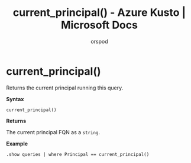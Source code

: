 ﻿---
title: current_principal() - Azure Kusto | Microsoft Docs
description: This article describes current_principal() in Azure Kusto.
author: orspod
ms.author: v-orspod
ms.reviewer: mblythe
ms.service: kusto
ms.topic: reference
ms.date: 09/24/2018
---
# current_principal()

Returns the current principal running this query.

**Syntax**

`current_principal()`

**Returns**

The current principal FQN as a `string`.

**Example**

```kusto
.show queries | where Principal == current_principal()
```